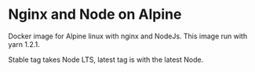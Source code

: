 # Nginx and Node on Alpine

Docker image for Alpine linux with nginx and NodeJs.
This image run with yarn 1.2.1.

Stable tag takes Node LTS, latest tag is with the latest Node.



